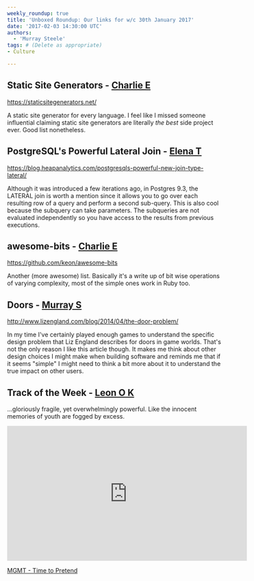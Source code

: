 ```yaml
---
weekly_roundup: true
title: 'Unboxed Roundup: Our links for w/c 30th January 2017'
date: '2017-02-03 14:30:00 UTC'
authors:
  - 'Murray Steele'
tags: # (Delete as appropriate)
- Culture

---
```


## Static Site Generators - [Charlie E](/team#charlie-egan)

https://staticsitegenerators.net/

A static site generator for every language. I feel like I missed someone
influential claiming static site generators are literally _the best_ side
project ever. Good list nonetheless.

## PostgreSQL's Powerful Lateral Join - [Elena T](/team#elena-tanasoiu)

https://blog.heapanalytics.com/postgresqls-powerful-new-join-type-lateral/

Although it was introduced a few iterations ago, in Postgres 9.3, the LATERAL
join is worth a mention since it allows you to go over each resulting row of a
query and perform a second sub-query. This is also cool because the subquery
can take parameters. The subqueries are not evaluated independently so you
have access to the results from previous executions.

## awesome-bits - [Charlie E](/team#charlie-egan)

https://github.com/keon/awesome-bits

Another (more awesome) list. Basically it's a write up of bit wise operations
of varying complexity, most of the simple ones work in Ruby too.

## Doors - [Murray S](/team#murray-steele)

http://www.lizengland.com/blog/2014/04/the-door-problem/

In my time I've certainly played enough games to understand the specific design
problem that Liz England describes for doors in game worlds.  That's not the
only reason I like this article though.  It makes me think about other design
choices I might make when building software and reminds me that if it seems
"simple" I might need to think a bit more about it to understand the true impact
on other users.

## Track of the Week - [Leon O K](/team#leon-odey-knight)

...gloriously fragile, yet overwhelmingly powerful. Like the innocent memories of youth are fogged by excess.

<iframe width="560" height="315" src="https://www.youtube.com/embed/B9dSYgd5Elk" frameborder="0" allowfullscreen></iframe>

[MGMT - Time to Pretend](https://www.youtube.com/watch?v=B9dSYgd5Elk)

